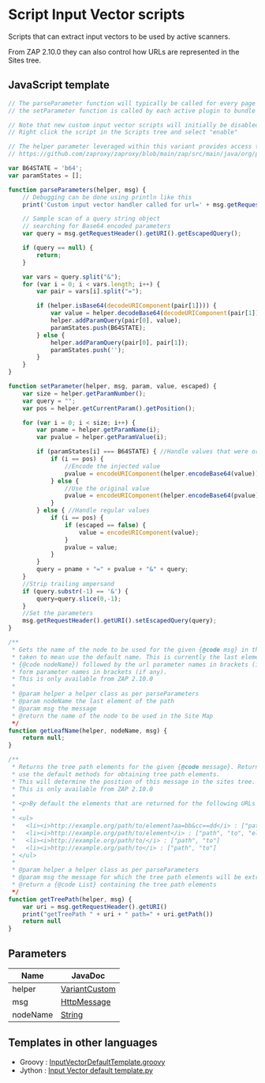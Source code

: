 Script Input Vector scripts
===============

Scripts that can extract input vectors to be used by active scanners.

From ZAP 2.10.0 they can also control how URLs are represented in the Sites tree.

## JavaScript template

```JavaScript
// The parseParameter function will typically be called for every page and 
// the setParameter function is called by each active plugin to bundle specific attacks.

// Note that new custom input vector scripts will initially be disabled
// Right click the script in the Scripts tree and select "enable"  

// The helper parameter leveraged within this variant provides access to the methods in VariantCustom 
// https://github.com/zaproxy/zaproxy/blob/main/zap/src/main/java/org/parosproxy/paros/core/scanner/VariantCustom.java

var B64STATE = 'b64';
var paramStates = [];

function parseParameters(helper, msg) {
    // Debugging can be done using println like this
    print('Custom input vector handler called for url=' + msg.getRequestHeader().getURI().toString());

    // Sample scan of a query string object
    // searching for Base64 encoded parameters
    var query = msg.getRequestHeader().getURI().getEscapedQuery();

    if (query == null) {
        return;
    }

    var vars = query.split("&");
    for (var i = 0; i < vars.length; i++) {
        var pair = vars[i].split("=");

        if (helper.isBase64(decodeURIComponent(pair[1]))) {
            var value = helper.decodeBase64(decodeURIComponent(pair[1]));
            helper.addParamQuery(pair[0], value);
            paramStates.push(B64STATE);
        } else {
            helper.addParamQuery(pair[0], pair[1]);
            paramStates.push('');
        }
    }
}

function setParameter(helper, msg, param, value, escaped) {
    var size = helper.getParamNumber();
    var query = "";
    var pos = helper.getCurrentParam().getPosition();

    for (var i = 0; i < size; i++) {
        var pname = helper.getParamName(i);
        var pvalue = helper.getParamValue(i);

        if (paramStates[i] === B64STATE) { //Handle values that were originally base64
            if (i == pos) {
                //Encode the injected value
                pvalue = encodeURIComponent(helper.encodeBase64(value));
            } else {
                //Use the original value
                pvalue = encodeURIComponent(helper.encodeBase64(pvalue));
            }
        } else { //Handle regular values
            if (i == pos) {
                if (escaped == false) {
                    value = encodeURIComponent(value);
                }
                pvalue = value;
            }
        }
        query = pname + "=" + pvalue + "&" + query;
    }
    //Strip trailing ampersand
    if (query.substr(-1) == '&') {
        query=query.slice(0,-1);
    }
    //Set the parameters
    msg.getRequestHeader().getURI().setEscapedQuery(query);
}

/**
 * Gets the name of the node to be used for the given {@code msg} in the Site Map. Returning null is
 * taken to mean use the default name. This is currently the last element of the path (given in
 * {@code nodeName}) followed by the url parameter names in brackets (if any) followed by the
 * form parameter names in brackets (if any).
 * This is only available from ZAP 2.10.0
 *
 * @param helper a helper class as per parseParameters
 * @param nodeName the last element of the path
 * @param msg the message
 * @return the name of the node to be used in the Site Map
 */
function getLeafName(helper, nodeName, msg) {
	return null;
}

/**
 * Returns the tree path elements for the given {@code message}. Returning null is taken to mean
 * use the default methods for obtaining tree path elements.
 * This will determine the position of this message in the sites tree.
 * This is only available from ZAP 2.10.0
 *
 * <p>By default the elements that are returned for the following URLs are:
 *
 * <ul>
 *   <li><i>http://example.org/path/to/element?aa=bb&cc==dd</i> : ["path", "to", "element"]
 *   <li><i>http://example.org/path/to/element</i> : ["path", "to", "element"]
 *   <li><i>http://example.org/path/to/</i> : ["path", "to"]
 *   <li><i>http://example.org/path/to</i> : ["path", "to"]
 * </ul>
 *
 * @param helper a helper class as per parseParameters
 * @param msg the message for which the tree path elements will be extracted from. This is an HttpMessage object.
 * @return a {@code List} containing the tree path elements
 */
function getTreePath(helper, msg) {
	var uri = msg.getRequestHeader().getURI()
	print("getTreePath " + uri + " path=" + uri.getPath())
	return null
}
```

## Parameters
| Name | JavaDoc |
| --- | --- |
| helper | [VariantCustom](https://static.javadoc.io/org.zaproxy/zap/2.9.0/org/parosproxy/paros/core/scanner/VariantCustom.html) |
| msg | [HttpMessage](https://static.javadoc.io/org.zaproxy/zap/2.9.0/org/parosproxy/paros/network/HttpMessage.html) |
| nodeName | [String](https://docs.oracle.com/javase/8/docs/api/java/lang/String.html) |

## Templates in other languages

* Groovy : [InputVectorDefaultTemplate.groovy](https://github.com/zaproxy/zap-extensions/blob/main/addOns/groovy/src/main/zapHomeFiles/scripts/templates/variant/InputVectorDefaultTemplate.groovy)
* Jython : [Input Vector default template.py](https://github.com/zaproxy/zap-extensions/blob/main/addOns/jython/src/main/zapHomeFiles/scripts/templates/variant/Input%20Vector%20default%20template.py)
